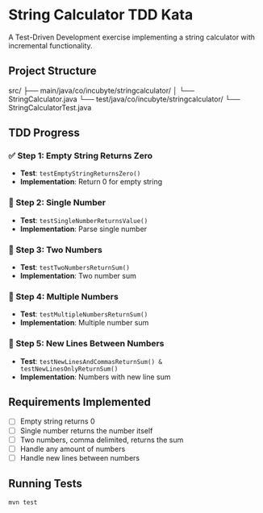 # String Calculator TDD Kata

A Test-Driven Development exercise implementing a string calculator with incremental functionality.

## Project Structure

src/
├── main/java/co/incubyte/stringcalculator/
│   └── StringCalculator.java
└── test/java/co/incubyte/stringcalculator/
    └── StringCalculatorTest.java

## TDD Progress

### ✅ Step 1: Empty String Returns Zero

- **Test**: `testEmptyStringReturnsZero()`
- **Implementation**: Return 0 for empty string

### 🔄 Step 2: Single Number

- **Test**: `testSingleNumberReturnsValue()`
- **Implementation**: Parse single number

### 🔄 Step 3: Two Numbers

- **Test**: `testTwoNumbersReturnSum()`
- **Implementation**: Two number sum

### 🔄 Step 4: Multiple Numbers

- **Test**: `testMultipleNumbersReturnSum()`
- **Implementation**: Multiple number sum

### 🔄 Step 5: New Lines Between Numbers

- **Test**: `testNewLinesAndCommasReturnSum() & testNewLinesOnlyReturnSum()`
- **Implementation**: Numbers with new line sum

## Requirements Implemented

- [ ] Empty string returns 0
- [ ] Single number returns the number itself
- [ ] Two numbers, comma delimited, returns the sum
- [ ] Handle any amount of numbers
- [ ] Handle new lines between numbers
<!-- - [ ] Support different delimiters -->
<!-- - [ ] Throw exception for negative numbers -->

## Running Tests

```bash
mvn test
